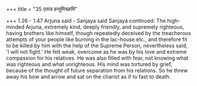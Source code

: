 +++
title = "35 एतान्न हन्तुमिच्छामि"

+++
1.26 - 1.47 Arjuna said - Sanjaya said Sanjaya continued: The
high-minded Arjuna, extremely kind, deeply friendly, and supremely
righteous, having brothers like himself, though repeatedly deceived by
the treacherous attempts of your people like burning in the lac-house
etc., and therefore fit to be killed by him with the help of the Supreme
Person, nevertheless said, 'I will not fight.' He felt weak, overcome as
he was by his love and extreme compassion for his relatives. He was also
filled with fear, not knowing what was righteous and what unrighteous.
His mind was tortured by grief, because of the thought of future
separation from his relations. So he threw away his bow and arrow and
sat on the chariot as if to fast to death.
